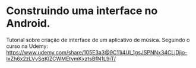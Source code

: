 # Construindo uma interface no Android.
Tutorial sobre criação de interface de um aplicativo de música.
Seguindo o curso na Udemy: https://www.udemy.com/share/105E3a3@9C11i4UI_1gsJSPNNx34CLjDjio-IxZh6x2zLVvSqKlZCWMEtymKxztsBfN1L9iT/
